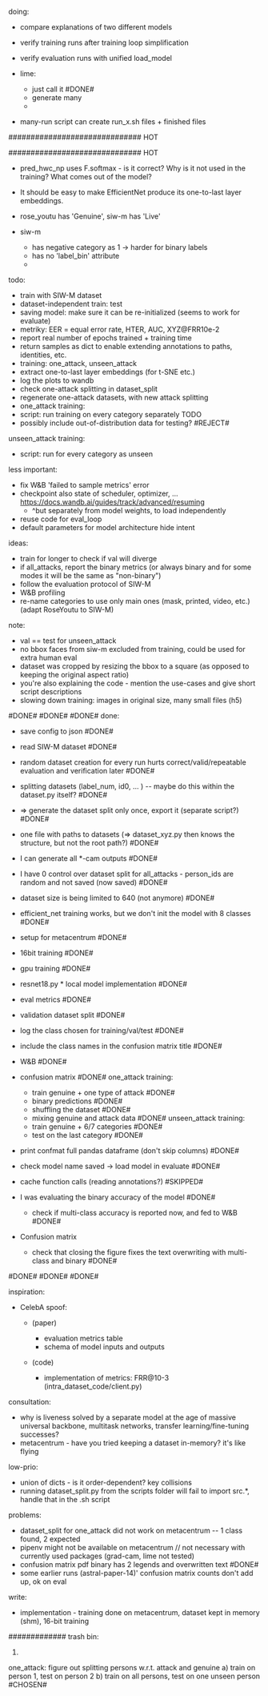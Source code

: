 doing:

* compare explanations of two different models

* verify training runs after training loop simplification
* verify evaluation runs with unified load_model

* lime:
  * just call it #DONE#
  * generate many
  *
* many-run script can create run_x.sh files + finished files

############################## HOT

############################## HOT

* pred_hwc_np uses F.softmax - is it correct? Why is it not used in the training? What comes out of the model?
* It should be easy to make EfficientNet produce its one-to-last layer embeddings.

* rose_youtu has 'Genuine', siw-m has 'Live'
* siw-m
  * has negative category as 1 -> harder for binary labels
  * has no 'label_bin' attribute
  *

todo:

* train with SIW-M dataset
* dataset-independent train: test
* saving model: make sure it can be re-initialized (seems to work for evaluate)
* metriky: EER = equal error rate, HTER, AUC, XYZ@FRR10e-2
* report real number of epochs trained + training time
* return samples as dict to enable extending annotations to paths, identities, etc.
* training: one_attack, unseen_attack
* extract one-to-last layer embeddings (for t-SNE etc.)
* log the plots to wandb
* check one-attack splitting in dataset_split
* regenerate one-attack datasets, with new attack splitting
* one_attack training:
* script: run training on every category separately TODO
* possibly include out-of-distribution data for testing? #REJECT#

unseen_attack training:

* script: run for every category as unseen

less important:

* fix W&B 'failed to sample metrics' error
* checkpoint also state of scheduler, optimizer, ... https://docs.wandb.ai/guides/track/advanced/resuming
  * ^but separately from model weights, to load independently
* reuse code for eval_loop
* default parameters for model architecture hide intent

ideas:

* train for longer to check if val will diverge
* if all_attacks, report the binary metrics (or always binary and for some modes it will be the same as "non-binary")
* follow the evaluation protocol of SIW-M
* W\&B profiling
* re-name categories to use only main ones (mask, printed, video, etc.) (adapt RoseYoutu to SIW-M)

note:

* val == test for unseen_attack
* no bbox faces from siw-m excluded from training, could be used for extra human eval
* dataset was cropped by resizing the bbox to a square (as opposed to keeping the original aspect ratio)
* you're also explaining the code - mention the use-cases and give short script descriptions
* slowing down training: images in original size, many small files (h5)

#DONE# #DONE# #DONE#
done:

* save config to json #DONE#
* read SIW-M dataset #DONE#
* random dataset creation for every run hurts correct/valid/repeatable evaluation and verification later #DONE#
* splitting datasets (label_num, id0, ... ) -- maybe do this within the dataset.py itself? #DONE#
* => generate the dataset split only once, export it (separate script?)  #DONE#
* one file with paths to datasets (=> dataset_xyz.py then knows the structure, but not the root path?)  #DONE#
* I can generate all \*-cam outputs #DONE#
* I have 0 control over dataset split for all_attacks - person_ids are random and not saved (now saved)  #DONE#
* dataset size is being limited to 640 (not anymore) #DONE#
* efficient_net training works, but we don't init the model with 8 classes #DONE#

* setup for metacentrum #DONE#
* 16bit training #DONE#
* gpu training #DONE#
* resnet18.py * local model implementation #DONE#
* eval metrics #DONE#
* validation dataset split #DONE#
* log the class chosen for training/val/test #DONE#
* include the class names in the confusion matrix title #DONE#
* W&B #DONE#
* confusion matrix #DONE#
  one_attack training:
  * train genuine + one type of attack #DONE#
  * binary predictions #DONE#
  * shuffling the dataset #DONE#
  * mixing genuine and attack data #DONE#
    unseen_attack training:
  * train genuine + 6/7 categories #DONE#
  * test on the last category #DONE#
* print confmat full pandas dataframe (don't skip columns)  #DONE#
* check model name saved -> load model in evaluate #DONE#
* cache function calls (reading annotations?)  #SKIPPED#
* I was evaluating the binary accuracy of the model #DONE#
  * check if multi-class accuracy is reported now, and fed to W\&B #DONE#
* Confusion matrix
  * check that closing the figure fixes the text overwriting with multi-class and binary #DONE#

#DONE# #DONE# #DONE#

inspiration:

* CelebA spoof:
  * (paper)
    * evaluation metrics table
    * schema of model inputs and outputs

  * (code)
    * implementation of metrics: FRR@10-3 (intra_dataset_code/client.py)

consultation:

* why is liveness solved by a separate model at the age of massive universal backbone, multitask networks, transfer
  learning/fine-tuning successes?
* metacentrum - have you tried keeping a dataset in-memory? it's like flying

low-prio:

* union of dicts - is it order-dependent? key collisions
* running dataset_split.py from the scripts folder will fail to import src.\*, handle that in the .sh script

problems:

* dataset_split for one_attack did not work on metacentrum -- 1 class found, 2 expected
* pipenv might not be available on metacentrum // not necessary with currently used packages (grad-cam, lime not tested)
* confusion matrix pdf binary has 2 legends and overwritten text #DONE#
* some earlier runs (astral-paper-14)' confusion matrix counts don't add up, ok on eval

write:

* implementation - training done on metacentrum, dataset kept in memory (shm), 16-bit training

#############
trash bin:

1)

one_attack: figure out splitting
persons w.r.t. attack and genuine
a) train on person 1, test on person 2
b) train on all persons, test on one unseen person #CHOSEN#


